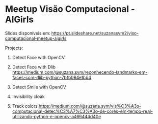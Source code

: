 # Meetup Visão Computacional - AIGirls
Slides disponíveis em: https://pt.slideshare.net/suzanasvm2/viso-computacional-meetup-aigirls

Projects:

1. Detect Face with OpenCV

2. Detect Face with Dlib
https://medium.com/@suzana.svm/reconhecendo-landmarks-em-faces-com-dlib-python-7bfb094e1bb4

3. Detect Smile with OpenCV

4. Invisibility cloak

5. Track colors
https://medium.com/@suzana.svm/vis%C3%A3o-computacional-detec%C3%A7%C3%A3o-de-cores-em-tempo-real-utilizando-python-e-opencv-a466444d40e


